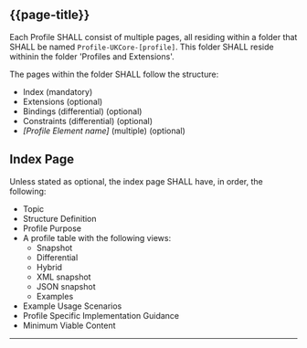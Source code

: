 ## {{page-title}}

Each Profile SHALL consist of multiple pages, all residing within a folder that SHALL be named <code>Profile-UKCore-[profile]</code>. This folder SHALL reside withinin the folder 'Profiles and Extensions'.

The pages within the folder SHALL follow the structure: 
- Index (mandatory) 
- Extensions (optional) 
- Bindings (differential) (optional) 
- Constraints (differential) (optional) 
- <i>[Profile Element name]</i> (multiple) (optional) 

## Index Page 

Unless stated as optional, the index page SHALL have, in order, the following: 
- Topic 
- Structure Definition 
- Profile Purpose 
- A profile table with the following views: 
  - Snapshot 
  - Differential 
  - Hybrid 
  - XML snapshot 
  - JSON snapshot 
  - Examples
- Example Usage Scenarios
- Profile Specific Implementation Guidance  
- Minimum Viable Content

---